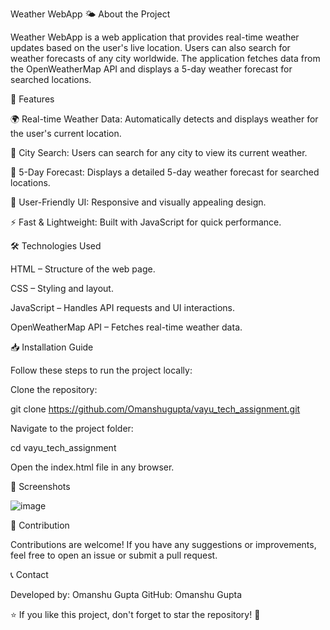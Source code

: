 Weather WebApp 
🌤 About the Project

Weather WebApp is a web application that provides real-time weather updates based on the user's live location. Users can also search for weather forecasts of any city worldwide. The application fetches data from the OpenWeatherMap API and displays a 5-day weather forecast for searched locations.



🚀 Features

🌍 Real-time Weather Data: Automatically detects and displays weather for the user's current location.

🔎 City Search: Users can search for any city to view its current weather.

📅 5-Day Forecast: Displays a detailed 5-day weather forecast for searched locations.

🎨 User-Friendly UI: Responsive and visually appealing design.

⚡ Fast & Lightweight: Built with JavaScript for quick performance.




🛠️ Technologies Used

HTML – Structure of the web page.

CSS – Styling and layout.

JavaScript – Handles API requests and UI interactions.

OpenWeatherMap API – Fetches real-time weather data.

📥 Installation Guide

Follow these steps to run the project locally:

Clone the repository:

git clone https://github.com/Omanshugupta/vayu_tech_assignment.git

Navigate to the project folder:

cd vayu_tech_assignment

Open the index.html file in any browser.

📸 Screenshots

![image](https://github.com/user-attachments/assets/35106291-7559-453b-a000-5e2492b492a7)


🤝 Contribution

Contributions are welcome! If you have any suggestions or improvements, feel free to open an issue or submit a pull request.

📞 Contact

Developed by: Omanshu Gupta
GitHub: Omanshu Gupta

⭐ If you like this project, don't forget to star the repository! 🚀

